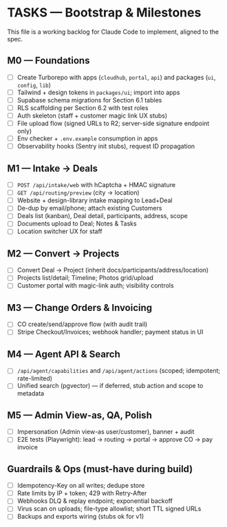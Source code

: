 # TASKS — Bootstrap & Milestones

This file is a working backlog for Claude Code to implement, aligned to the spec.

## M0 — Foundations
- [ ] Create Turborepo with apps (`cloudhub`, `portal`, `api`) and packages (`ui`, `config`, `lib`)
- [ ] Tailwind + design tokens in `packages/ui`; import into apps
- [ ] Supabase schema migrations for Section 6.1 tables
- [ ] RLS scaffolding per Section 6.2 with test roles
- [ ] Auth skeleton (staff + customer magic link UX stubs)
- [ ] File upload flow (signed URLs to R2; server-side signature endpoint only)
- [ ] Env checker + `.env.example` consumption in apps
- [ ] Observability hooks (Sentry init stubs), request ID propagation

## M1 — Intake → Deals
- [ ] `POST /api/intake/web` with hCaptcha + HMAC signature
- [ ] `GET /api/routing/preview` (city → location)
- [ ] Website + design-library intake mapping to Lead+Deal
- [ ] De-dup by email/phone; attach existing Customers
- [ ] Deals list (kanban), Deal detail, participants, address, scope
- [ ] Documents upload to Deal; Notes & Tasks
- [ ] Location switcher UX for staff

## M2 — Convert → Projects
- [ ] Convert Deal → Project (inherit docs/participants/address/location)
- [ ] Projects list/detail; Timeline; Photos grid/upload
- [ ] Customer portal with magic-link auth; visibility controls

## M3 — Change Orders & Invoicing
- [ ] CO create/send/approve flow (with audit trail)
- [ ] Stripe Checkout/Invoices; webhook handler; payment status in UI

## M4 — Agent API & Search
- [ ] `/api/agent/capabilities` and `/api/agent/actions` (scoped; idempotent; rate-limited)
- [ ] Unified search (pgvector) — if deferred, stub action and scope to metadata

## M5 — Admin View-as, QA, Polish
- [ ] Impersonation (Admin view-as user/customer), banner + audit
- [ ] E2E tests (Playwright): lead → routing → portal → approve CO → pay invoice

## Guardrails & Ops (must-have during build)
- [ ] Idempotency-Key on all writes; dedupe store
- [ ] Rate limits by IP + token; 429 with Retry-After
- [ ] Webhooks DLQ & replay endpoint; exponential backoff
- [ ] Virus scan on uploads; file-type allowlist; short TTL signed URLs
- [ ] Backups and exports wiring (stubs ok for v1)
